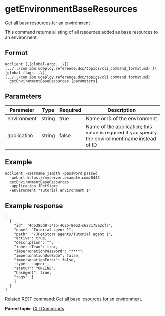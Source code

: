 # getEnvironmentBaseResources

Get all base resources for an environment

This command returns a listing of all resources added as base resources to an environment.

## Format

```
udclient [\[global-args...\]](../../com.ibm.udeploy.reference.doc/topics/cli_command_format.md) [\[global-flags...\]](../../com.ibm.udeploy.reference.doc/topics/cli_command_format.md)
  getEnvironmentBaseResources [parameters]
```

## Parameters

|Parameter|Type|Required|Description|
|---------|----|--------|-----------|
|environment|string|true|Name or ID of the environment|
|application|string|false|Name of the application; this value is required if you specify the environment name instead of ID|

## Example

```
udclient -username jsmith -password passwd 
  -weburl https://myserver.example.com:8443
  getEnvironmentBaseResources 
  -application JPetStore 
  -environment "Tutorial environment 1"
```

## Example response

```
[
  {
    "id": "4db385d8-34bb-4625-8e62-c627175a2cf7",
    "name": "Tutorial agent 1",
    "path": "/JPetStore agents/Tutorial agent 1",
    "active": true,
    "description": "",
    "inheritTeam": true,
    "impersonationPassword": "****",
    "impersonationUseSudo": false,
    "impersonationForce": false,
    "type": "agent",
    "status": "ONLINE",
    "hasAgent": true,
    "tags": [
    ]
  }
]
```

Related REST command: [Get all base resources for an environment](rest_cli_environment_getbaseresources_get.md).

**Parent topic:** [CLI Commands](../../com.ibm.udeploy.reference.doc/topics/cli_commands.md)

